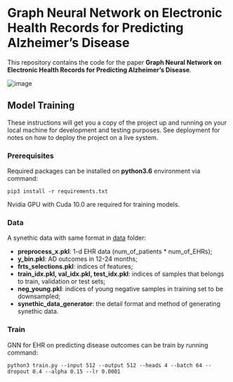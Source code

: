 # Graph Neural Network on Electronic Health Records for Predicting Alzheimer’s Disease

This repository contains the code for the paper **Graph Neural Network on Electronic Health Records for Predicting Alzheimer’s Disease**.

![image](https://github.com/NYUMedML/GNN_for_EHR/blob/master/plots/model.png)

## Model Training

These instructions will get you a copy of the project up and running on your local machine for development and testing purposes. See deployment for notes on how to deploy the project on a live system.

### Prerequisites

Required packages can be installed on **python3.6** environment via command:

```
pip3 install -r requirements.txt
```

Nvidia GPU with Cuda 10.0 are required for training models.

### Data

A synethic data with same format in [data](https://github.com/NYUMedML/GNN_for_EHR/tree/master/data) folder:
  - **preprocess_x.pkl**: 1-d EHR data (num_of_patients * num_of_EHRs);
  - **y_bin.pkl**: AD outcomes in 12-24 months;
  - **frts_selections.pkl**: indices of features;
  - **train_idx.pkl, val_idx.pkl, test_idx.pkl**: indices of samples that belongs to train, validation or test sets;
  - **neg_young.pkl**: indices of young negative samples in training set to be downsampled;
  - **synethic_data_generator**: the detail format and method of generating synethic data.


### Train

GNN for EHR on predicting disease outcomes can be train by running command:

```
python3 train.py --input 512 --output 512 --heads 4 --batch 64 --dropout 0.4 --alpha 0.15 --lr 0.0001
```
